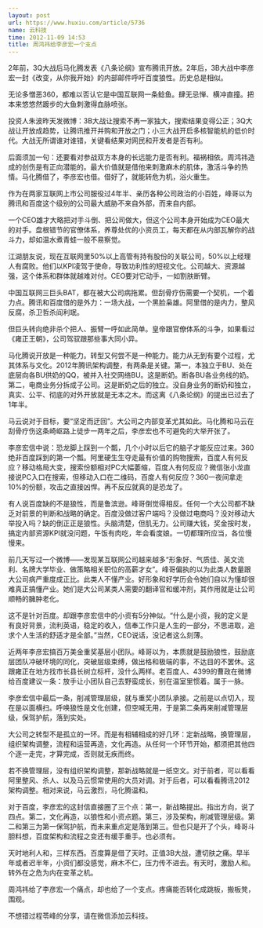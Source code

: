 ```yaml
---
layout: post
url: https://www.huxiu.com/article/5736
name: 云科技
time: 2012-11-09 14:53
title: 周鸿祎给李彦宏一个支点
---
```

2年前，3Q大战后马化腾发表《八条论纲》宣布腾讯开放。2年后，3B大战中李彦宏一封《改变，从你我开始》的内部邮件呼吁百度狼性。历史总是相似。

无论多憎恶360，都难以否认它是中国互联网一条鲶鱼。肆无忌惮、横冲直撞。把本来悠悠然踱步的大鱼刺激得血脉喷张。

投资人朱波昨天发微博：3B大战让搜索不再一家独大，搜索结果变得公正；3Q大战让开放成趋势，让腾讯推开并购和开放之门；小三大战开启多核智能机的低价时代。大战无所谓谁对谁错，关键看结果对网民和开发者是否有利。

后面须加一句：还要看对参战双方本身的长远能力是否有利。福祸相依。周鸿祎造成的创伤是有正向潜能的。最大价值就是借他来刺激麻木的肌体，激活斗争的热情。马化腾借了，李彦宏也借。借好了，就能转危为机，浴火重生。

作为在两家互联网上市公司服役过4年半、亲历各种公司政治的小百姓，峰哥以为腾讯和百度这个级别的公司最大威胁不来自外部，而来自内部。

一个CEO雄才大略把对手斗倒、把公司做大，但这个公司本身开始成为CEO最大的对手。盘根错节的官僚体系，养尊处优的小资员工，每天都在从内部瓦解你的战斗力，却如温水煮青蛙一般不易察觉。

江湖朋友说，现在互联网里50%以上高管有持有股份的关联公司，50%以上经理人有腐败。他们以KPI凌驾于使命，导致功利性的短视文化。公司越大、资源越强，这个体系和群体就越难对付。CEO要对它动手，一如割肤断臂。

中国互联网三巨头BAT，都在被大公司病拖累。但刮骨疗伤需要一个契机，一个着力点。腾讯和百度借的是外力：一场大战，一个黑脸枭雄。阿里借的是内力，整风反腐，杀卫哲杀阎利珉。

但巨头转向绝非杀个把人、振臂一呼如此简单。皇帝跟官僚体系的斗争，如果看过《雍正王朝》，公司驾驭跟那些事大同小异。

马化腾说开放是一种能力。转型又何尝不是一种能力。能力从无到有要个过程，尤其体系与文化。2012年腾讯架构调整，有两条是关键。第一，本独立于BU、处在底层向各BU供奶的QQ，被并入社交网络BU。这是断奶。断各BU各业务线的奶。第二，电商业务分拆成子公司。这是断奶之后的独立。没自身业务的断奶和独立，真实、公平、彻底的对外开放就是无本之木。而这离《八条论纲》的提出已过去了1年半。

马云说对于目标，要“坚定而迂回”。大公司之内部变革尤其如此。马化腾和马云在刮骨疗伤这条崎岖路上徒步一两年之后，李彦宏也不可避免的大举开张了。

李彦宏信中说：恐龙脚上踩到一个瓢，几个小时以后它的脑子才能反应过来。360绝非百度踩到的第一个瓢。阿里硬生生夺走最有价值的购物搜索，百度人有何反应？移动格局大变，搜索份额相对PC大幅萎缩，百度人有何反应？微信张小龙直接说PC入口在搜索，但移动入口在二维码，百度人有何反应？360一夜间拿走10%的份额，攻击之直接凶悍。再不反应就真的是恐龙了。

有人说百度缺的不是狼性，而是鲁滨逊。峰哥倒觉得相反。任何一个大公司都不缺乏对前景的判断和战略的确定。百度没做过客户端吗？没做过电商吗？没对移动大举投入吗？缺的倒正正是狼性。头脑清楚，但肌无力。公司赚大钱，奖金按时发，搞定内部资源KPI就没问题，午饭有肉吃，年会看度娘。一切都理所应当，各位慢慢来。

前几天写过一个微博——发现某互联网公司越来越多“形象好、气质佳、英文流利、名牌大学毕业、做策略相关职位的高薪才女”。峰哥偏执的以为此类人数量跟大公司病严重度成正比。此类人不懂产业。好形象和好学历会令她们自以为懂却很难真正搞懂产业。她们是大公司某类人需要的翻译官和缓冲剂，其作用就是让公司顺畅的臃肿老化。

这不是针对百度。却跟李彦宏信中的小资有5分神似。“什么是小资，我的定义是有良好背景，流利英语，稳定的收入，信奉工作只是人生的一部分，不思进取，追求个人生活的舒适才是全部。”当然，CEO说话，没记者这么刻薄。

近两年李彦宏搞百万美金重奖基层小团队。峰哥以为，本质就是鼓励狼性，鼓励底层团队冲破环境的同化，突破层级束缚，做出格和极端的事，不达目的不罢休。这跟雍正在地方找市长县长树立标杆，没什么两样。老百度人、4399的曹政在微博给百度建议一条：放手让小团队自己去野蛮成长，别在温室里惯着。属于一脉。

李彦宏信中最后一条，削减管理层级，就与重奖小团队承接。之前是以点切入，现在是以面横扫。呼唤狼性是文化创建，但空喊无用，于是第二条再来削减管理层级，保驾护航，落到实处。

大公司之转型不是孤立的一环。而是有相辅相成的好几环：定新战略，换管理层，组织架构调整，流程和运营再造，文化再造。从任何一个环节开始，都须把其他四个逐一走完，才算完成，否则就无疾而终。

若不换管理层，没有组织架构调整，那新战略就是一纸空文。对于前者，可以看看阿里整风、杀人、以及马云惯常使用的大员对调。对于后者，可以看看腾讯2012架构调整。相对来说，马云激烈，马化腾温和。

对于百度，李彦宏的这封信直接圈了三个点：第一，新战略提出。指出方向，说了四点。第二，文化再造，以狼性和小资点题。第三，涉及架构，削减管理层级。第二和第三为第一保驾护航，而未来重点定是落到第三。但也只是开了个头，峰哥斗胆料想，百度架构和流程之变还有缓手重手。也必须有。

天时地利人和，三样东西。百度算是借了天时。正值3B大战，遭切肤之痛。早半年或者迟半年，小资们都没感觉，麻木不仁，压力传不进去。有天时，激励人和。转外在之危为内在变革之机。

周鸿祎给了李彦宏一个痛点，却也给了一个支点。疼痛能否转化成跳板，搬板凳，围观。

不想错过程苓峰的分享，请在微信添加云科技。

